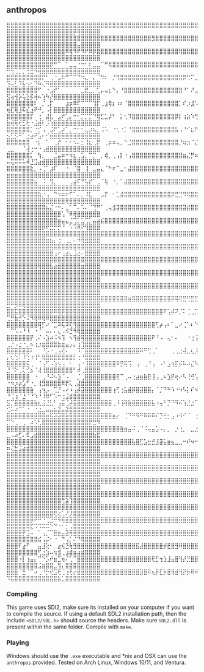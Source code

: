 ## anthropos
⣿⣿⣿⣿⣿⣿⣿⣿⣿⣿⣿⣿⣿⣿⣿⣿⣿⣿⣿⣿⣿⣿⣿⣿⣿⣿⣿⣿⣿⣿⣿⣿⣿⣿⣿⣿⣿⣿⣿⣿⣿⣿⣿⣿⣿⣿⣿⣿⣿⣿⣿⣿⣿⣿⣿⣿⣿⣿⣿⣿⣿⣿⣿⣿⣿⣿⡿⢿⣿⣿⣿⣿⣿
⣿⣿⣿⣿⣿⣿⣿⣿⣿⣿⣿⣿⣿⣿⣿⣿⣿⣿⣿⣿⣿⣿⣿⣿⣿⣿⣿⣿⣿⣿⣿⣿⣿⣿⣿⣿⣿⣻⣿⣿⣿⣿⣿⣿⣿⣿⣿⣿⣿⣿⣿⣿⣿⣿⣿⣿⣿⣿⣿⣿⣿⣿⣿⣿⣿⣿⣿⣤⣿⣿⣿⣿⣿
⣿⣿⣿⣿⣿⣿⣿⣿⣿⣿⣿⣿⣿⣿⣿⠿⢿⠻⠟⠻⠟⠿⡿⣿⣿⣿⣿⣿⣿⣿⣿⣿⣿⣿⣿⣿⣿⣿⣿⣿⣿⣿⣿⣿⢿⣿⣿⣿⣿⣿⣿⣿⣿⣿⣿⣿⣿⣿⣿⣿⣿⣿⣿⣿⣿⣿⣿⣿⣿⣿⣿⣿⣿
⣿⣿⣿⣿⣿⣿⣿⣿⣿⣿⣿⡿⠛⠉⠀⠁⣀⣀⠐⠒⠂⠆⣀⣀⠉⠛⢿⣿⣿⣿⣿⣿⣿⣿⣿⣿⣿⣿⣿⣿⣿⣿⣿⣿⣿⣿⣿⣿⣿⠛⢛⢉⡉⡉⢛⣛⠻⢿⣿⣿⣿⣿⣿⣿⣿⣿⣿⣿⣿⣿⣿⣿⣿
⣿⣿⣿⣿⣿⣿⣿⣿⣿⡟⠃⢀⠐⣠⠷⠛⠉⠉⠙⠲⣄⠀⡄⠈⠻⠆⠀⡘⢻⣿⣿⣿⣿⣿⣿⣿⣿⣿⣿⣿⣿⣿⣿⣿⣿⡿⢛⠍⣀⢹⢤⣃⠹⣧⢢⣂⢙⠷⢌⠻⣿⣿⣿⣿⣿⣿⣿⣿⣿⣿⣿⣿⣿
⣿⣿⣿⣿⣿⣿⣿⣿⠋⠀⠐⣠⡞⠁⠀⠀⠀⠀⠀⣀⣟⣀⡀⢁⡤⢤⣆⠑⡄⠘⣿⣿⣿⣿⣿⣿⣿⣿⣿⣿⣿⣿⣿⣿⣿⠘⠁⠜⣠⣫⢴⢺⡵⢥⣕⡯⢾⠦⢱⠳⡜⣿⣿⣿⣿⣿⣿⣿⣿⣿⣿⣿⣿
⣿⣿⣿⣿⣿⣿⣿⠇⠀⡈⢀⡏⠀⠀⠀⣰⡶⠿⠏⠉⠉⠉⢹⡏⢀⣰⢿⡆⠰⠆⠈⣿⣿⣿⣿⣿⣿⣿⣿⣿⣿⣿⣿⣿⡁⠎⡰⣸⠡⢶⣏⢿⣸⠯⣎⣰⠟⠚⡀⠠⡇⣿⣿⣿⣿⣿⣿⣿⣿⣿⣿⣿⣿
⣿⣿⣿⣿⣿⣿⡏⠀⢐⠀⣼⣇⠀⣠⠞⢁⡄⠒⠂⡉⡉⡉⠙⢿⣋⣁⡼⠃⠀⡅⢂⠹⣿⣿⣿⣿⣿⣿⣿⣿⣿⣿⣿⡿⡇⢰⣵⠱⢛⣷⢾⢿⢞⣋⢗⠐⣨⣾⠇⡨⢱⣿⣿⣿⣿⣿⣿⣿⣿⣿⣿⣿⣿
⣿⣿⣿⣿⣿⣿⡁⠐⡊⢠⠀⣨⠟⢁⡴⠁⡀⠒⠂⠂⣀⡰⢦⡀⢨⠡⠀⠐⢂⠐⡁⠘⣿⣿⣿⣿⣿⣿⣿⣿⣿⣿⣿⣧⢠⠘⠊⣆⠟⣢⣋⡫⠛⠁⣐⣴⠟⣡⠆⠊⣾⣿⣿⣿⣿⣿⣿⣿⣿⣿⣿⣿⣿
⣿⣿⣿⣿⣿⣿⠀⠐⡆⠀⠁⠀⢀⡞⠀⠂⠂⠢⠄⡂⢸⣆⢀⡟⠀⢀⡶⠶⢤⡀⠑⣈⣿⣿⣿⣿⣿⣿⣿⣿⣿⣿⣿⣿⡘⢶⣲⠈⣌⢀⣀⠀⠀⠈⢼⢐⠒⠐⢠⣾⣿⣿⣿⣿⣿⣿⣿⣿⣿⣿⣿⣿⣿
⣿⣿⣿⣿⣿⣿⡅⠀⢳⡀⠀⠀⣈⣤⠶⠒⠲⣆⢀⣡⡀⠉⡉⠀⡀⢾⡀⢀⢠⡇⠐⢠⣿⣿⣿⣿⣿⣿⣿⣿⣿⣿⣿⣿⣿⣶⣌⡛⠶⠤⢭⠭⠭⠥⠾⣘⣩⣴⣾⣿⣿⣿⣿⣿⣿⣿⣿⣿⣿⣿⣿⣿⣿
⣿⣿⣿⣿⣿⣿⣗⡀⠠⢈⠁⣰⠏⠀⠀⠐⠀⠈⣿⠀⢸⠀⣀⣤⣄⠈⠓⠖⠉⣀⠂⣼⣿⣿⣿⣿⣿⣿⣿⣿⣿⣿⣿⣿⣿⣿⣿⣿⣿⣶⣶⣶⣶⣿⣿⣿⣿⣿⣿⣿⣿⣿⣿⣿⣿⣿⣿⣿⣿⣿⣿⣿⣿
⣿⣿⣿⣿⣿⣿⣿⣦⠀⠨⠀⢻⡀⠀⠀⠀⢀⣴⠏⠛⢧⡞⠁⢀⠈⢷⠀⠐⡀⠁⣼⣿⣿⣿⣿⣿⣿⣿⣿⣿⣿⣿⣿⣿⣿⣿⣿⣿⣿⣿⣿⣿⣿⣿⣿⣿⣿⣿⣿⣿⣿⣿⣿⣿⣿⣿⣿⣿⣿⣿⣿⣿⣿
⣿⣿⣿⣿⣿⣿⣿⣿⣷⡐⢠⠀⠙⠲⠶⠖⠋⠁⠄⡀⠸⣇⠀⠀⣠⡟⠀⠂⣁⣾⣿⣿⣿⣿⣿⣿⣿⣿⣿⣿⣿⣿⡿⣛⣙⠻⢿⣿⣿⣿⣿⣿⣿⣿⣿⣿⣿⣿⣿⣿⣿⣿⣿⣿⢿⣿⣿⣿⣿⣿⣿⣿⣿
⣿⣿⣿⣿⣿⣿⣿⣿⣿⣿⣦⣌⠐⠒⠄⣀⠁⠉⠄⠡⠄⠈⢙⠛⠁⢀⢤⣺⣽⣿⣿⣿⣿⣿⣿⣿⣿⣿⣿⣿⣿⣿⣿⣿⣿⣽⣾⣿⣿⣿⣿⣿⣿⣿⣿⣿⣿⣿⣿⣿⣿⣿⣿⢡⠈⠿⢿⣿⣿⣿⣿⣿⣿
⣿⣿⣿⣿⣿⣿⣿⣿⣿⣿⣿⣿⣿⣶⣤⣄⣈⢉⡁⣁⢉⡁⣤⣴⣮⣿⣿⣿⣿⣿⣿⣿⣿⣿⣿⣿⣿⣿⣿⣿⣿⣿⣿⣿⣿⣿⣿⣿⣿⣿⣿⣿⣿⣿⣿⣿⣿⣿⡿⠟⣛⡛⡛⠘⠀⠡⠩⠿⠝⢻⣿⣿⣿
⣿⣿⣿⣿⣿⣿⣿⣿⣿⣿⣿⣿⣿⣿⣿⣿⣿⣿⣿⣿⣿⣿⣿⣿⣿⣿⣿⣿⣿⣿⣿⣿⣿⣿⣿⣿⣿⣿⣿⣿⣿⣿⣿⣿⣿⣿⣿⣿⣿⣿⣿⣿⣿⣿⣿⣿⣿⣿⣿⣶⣦⡄⢐⠀⢀⡀⠄⠺⢿⣿⣿⣿⣿
⣿⣿⣿⣿⣿⣿⣿⣿⣿⣿⣿⣿⣿⣿⣿⣿⣿⣿⣿⣿⣿⣿⣿⣿⣿⣿⣿⣿⣿⣿⣿⣿⣿⣿⣿⣿⣿⣿⣿⣿⣿⣿⣿⣿⣿⣿⣿⣿⣿⣿⣿⣿⣿⣿⣿⣿⣿⣿⣿⣿⣿⢠⠔⢠⣴⣄⣨⣔⠄⣿⣿⣿⣿
⣿⣿⣿⣿⣿⣿⣿⣿⣿⣿⣿⣿⣿⣿⣿⣿⣿⣿⣿⣿⣿⣿⣿⣿⣿⣿⣿⣿⣿⣿⣿⣿⣿⣿⣿⣿⣿⣿⣿⣿⣿⣿⣿⣿⣿⣿⣿⣿⣿⣿⣿⣿⣿⣿⣿⣿⣿⢿⣿⣿⣧⣴⣾⣿⣿⣿⣿⣿⣶⣿⣿⣿⣿
⣿⣿⣿⣿⣿⣿⣿⣿⣿⣿⣿⣿⣿⣿⣿⣿⣿⣿⣿⣿⣿⣿⣿⣿⣿⣿⣿⣿⣿⣿⣿⣿⣿⣿⣿⣿⣿⣿⣿⣿⣿⣿⣿⣿⣿⣿⣿⣿⣿⣿⣿⣿⣿⣿⣿⣿⣿⣿⣿⣿⣿⣿⣿⣿⣿⣿⣿⣿⣿⣿⣿⣿⣿
⣿⣿⣿⣿⣿⣿⣿⣿⣿⣿⣿⣿⣿⣿⣿⣿⣿⣿⣿⣿⣿⣿⣿⣿⣿⣿⣿⣿⣿⣿⣿⡿⣿⣿⣿⣿⣿⣿⣿⣿⣿⣿⣿⣿⣿⣿⣿⣿⣿⣿⣿⣿⣿⣿⣿⣿⣿⣿⣿⣿⣿⣿⣿⣿⣿⣿⣿⣿⣿⣿⣿⣿⣿
⣿⣿⣿⣿⣿⣿⣿⣿⣿⣿⣿⣿⣿⣿⣿⣿⣿⣿⣿⣿⣿⣿⣿⣿⣿⣿⣿⣿⣿⣿⣿⣶⣿⣿⣿⣿⣿⣿⣿⣿⣿⣿⡿⢿⢟⣛⢛⣛⣛⣛⠛⡻⠿⢿⣿⣿⣿⣿⣿⣿⣿⣿⣿⣿⣿⣿⣿⣿⣿⣿⣿⣿⣿
⣿⣿⣯⣿⣿⣿⣿⣿⣿⣿⣿⡿⠿⢿⡿⣿⣿⣿⣿⣿⣿⣿⣿⣿⣿⣿⣿⣿⣿⣿⣿⣿⣿⣿⣿⣿⣿⣿⣿⣿⠟⢡⡾⠝⡈⠅⢈⢀⡉⢉⡛⣷⡚⡑⠬⠻⢿⠿⢿⠿⣿⣿⣿⣿⣿⣿⣿⣿⣿⣿⣿⣿⣿
⣿⣿⣿⣿⣿⣿⣿⣿⢿⡋⠔⠈⣉⠽⢯⠽⢏⢻⣿⣿⣿⣿⣿⣿⣿⣿⣿⣿⣿⣿⣿⣿⣿⣿⣿⣿⣿⣿⢋⡴⢠⠆⠁⣀⠔⢈⠁⠆⠑⠀⠉⠡⠠⠘⠸⠀⠐⠈⠀⠤⠄⠄⢄⠠⠪⣙⠻⢿⣿⣿⣿⣿⣿
⣿⣿⣿⣿⣿⣿⡟⢀⠌⠠⣱⠴⠨⠲⢹⠀⠢⢻⣾⢿⣿⣿⣿⣿⣿⣿⣿⣿⣿⣿⣿⣿⣿⣿⣿⣿⣿⠟⠘⠠⠀⢄⠂⠄⠀⠀⠐⢐⢨⢀⡐⠠⣐⠐⡀⠦⢰⡰⣶⣿⣿⣿⣷⣶⣤⡠⡄⢰⢹⣿⣿⣿⣿
⣿⣿⣿⣿⣿⣿⠇⠀⠀⠘⡡⠐⢀⢠⢞⠄⠀⠀⠹⠉⣿⣿⣿⣿⣿⣿⣿⣿⣿⣿⣿⣿⣿⣿⠿⠛⢋⢀⠁⠀⠀⠀⢀⢀⣐⢼⣀⢆⡸⡄⢆⢑⠅⠸⢑⠰⢸⠃⢿⣿⣿⣿⣿⣿⣿⣿⡇⢐⠘⣿⣿⣿⣿
⣿⣿⣿⣿⣿⣯⢀⠀⠈⢠⠋⠠⢱⢢⢠⠀⠂⠀⢠⠐⢸⣿⣿⣿⣿⣿⣿⣿⠿⡛⢯⢩⠀⢠⠀⢀⠘⢠⠀⠠⠃⣠⢲⡏⡮⠧⠴⣌⠳⣘⠈⠕⢀⢅⢊⡦⠈⢼⢸⣿⣿⣿⣿⣿⣿⣿⠃⠾⢀⣿⣿⣿⣿
⣿⣿⣿⣿⣿⣿⠀⠐⠀⢀⠘⠬⠢⣱⠈⠠⠀⠀⡈⢀⣿⣿⣿⣿⣿⣿⣿⣿⢟⠉⢀⠤⢐⣴⣶⣷⣟⢸⢠⢀⠦⣱⡟⢖⠔⠣⢘⢚⢡⠐⠲⡰⡴⣡⠋⠐⡀⢸⣻⣿⣿⣿⣿⠿⡟⢅⢀⣼⣿⣿⣿⣿⣿
⣿⣿⣿⣿⣿⣿⣷⠀⢠⢲⡠⠀⢉⡘⠠⠔⠰⢠⡾⣽⣿⣿⣿⣿⣿⣿⣿⢰⢋⢐⣥⣾⡿⣿⣽⣿⣿⡄⠈⡈⠙⠓⠱⠐⠲⠣⡅⠎⠲⠘⢈⢰⠈⣘⠈⠘⠱⠘⠸⠿⠋⠡⠒⢐⣨⣾⣿⣿⣿⣿⣿⣿⣿
⣫⡉⣿⣿⣿⣿⣿⣷⣆⣨⣘⣃⠃⢠⣭⢈⡼⣯⣿⣿⣿⣿⣿⣿⣿⣿⣿⢀⠸⢸⢿⣷⣿⣿⣿⣿⣿⣧⠰⢤⠓⡙⠙⠻⠮⢱⣘⣐⠉⢊⠥⠴⠉⠁⠐⠀⠐⣐⣀⣤⣤⣦⣽⣤⣽⣿⣿⣿⣿⣿⣿⣿⣿
⣿⣿⣿⣿⣿⣿⣿⣿⣿⣿⣶⣯⣽⣽⣿⣷⣿⣿⣿⣿⣿⣿⣿⣿⣿⣿⣿⣶⡔⠀⢈⠙⠛⠻⠛⠿⠿⠿⠎⡙⢚⡂⣠⠰⠺⠊⠈⠀⢐⡉⠑⢀⠀⢀⠀⠴⠡⢃⣿⣿⣿⣿⣿⣿⣿⣿⣿⣿⣿⣿⡟⣛⠻
⣿⣿⣿⣿⣿⣿⣿⣿⣿⣿⣿⣿⣿⣿⣿⣿⣿⣿⣿⣿⣿⣿⣿⣿⣿⣿⣿⣿⣿⣷⣶⣤⠬⢀⠈⠨⢤⣤⣡⠠⡄⡀⠀⡐⢐⡀⠀⣀⣐⣀⠠⠴⣋⠄⠯⣠⣾⣿⣿⣿⣿⣿⣿⣿⣿⣿⣿⣿⣿⣿⣿⣷⣯
⣿⣿⣿⣿⣿⣿⣿⣿⣿⣿⣿⣿⣿⣿⣿⣿⣿⣿⣿⣿⣿⣿⣿⣿⣿⣿⣿⣿⣿⣿⣿⣿⣧⣿⣋⣡⣒⣚⣸⣽⣥⣶⣦⣀⣀⠒⠞⠲⠒⠶⢌⣓⣨⣴⣾⣿⣿⣿⣿⣿⣿⣿⣿⣿⣿⣿⣿⣿⣿⣿⣿⣿⣿
⣿⣿⣿⣿⣿⣿⣿⣿⣿⣿⣿⣿⣿⣿⣿⣿⣿⣿⣿⣿⣿⣿⣿⣿⣿⣿⣿⣿⣿⣿⣿⣿⣿⣿⣿⣿⣿⣿⣿⣿⣿⣿⣿⣿⣿⣿⣿⣿⣿⣿⣿⣿⣿⣿⣿⣿⣿⣿⣿⣿⣿⣿⣿⣿⣿⣿⣿⣿⣿⣿⣿⣿⣿
⣿⣿⣿⣿⣿⣿⣿⣿⣿⣿⣿⣿⣿⣿⣿⣿⣿⣿⣿⣿⣿⣿⣿⣿⣿⣿⣿⣿⣿⣿⣿⣿⣿⣿⣿⣿⣿⣿⣿⣿⣿⣿⣿⣿⣿⣿⣿⣿⣿⣿⣿⣿⣿⣿⣿⣿⣿⣿⣿⣿⣿⣿⣿⣿⣿⣿⣿⣿⣿⣿⣿⣿⣿
⣿⣿⣿⣿⣿⣿⣿⣿⣿⣿⣿⣿⣿⣿⣿⣿⣿⣿⣿⣿⣿⣿⣿⣿⣿⣿⣿⣿⣿⣿⣿⣿⣿⣿⣿⣿⣿⣿⣿⣿⣿⣿⣿⣿⣿⣿⣿⣿⣿⣿⣿⣿⣿⣿⣿⣿⣿⣿⣿⣿⣿⣿⣿⣿⣿⣿⣿⣿⣿⣿⣿⣿⣿
⣿⣿⣿⣿⣿⣿⣿⣿⣿⣿⣿⣿⣿⣿⣿⣿⣿⣿⣿⣿⣿⣿⣿⣿⣿⣿⣿⣿⣿⣿⣿⣿⣿⣿⣿⣿⣿⣿⣿⣿⣿⣿⣿⣿⣿⣿⣿⣿⣿⣿⣿⣿⣿⣿⣿⣿⣿⣿⣿⣿⣿⣿⣿⢛⣵⢹⣿⣿⣿⣿⣿⣿⣿
⣿⣿⣿⣿⣿⣿⣿⣿⣿⣿⣿⣿⣿⣿⣿⣿⣿⣿⣿⣿⣿⣿⣿⣿⣿⣿⣿⣿⣿⣿⣿⣿⣿⣿⣿⣿⣿⣿⣿⣿⣿⣿⣿⣿⣿⣿⣿⣿⣿⣿⣿⣿⣿⣿⣿⣿⣿⣿⣿⣿⣿⢟⢔⢁⠜⡸⣿⣿⣿⣿⣿⣿⣿
⣿⣿⣿⣿⣿⣿⡿⠟⠛⠙⢉⣙⠛⠻⢿⣿⣿⣿⣿⣿⣿⣿⣿⣿⣿⣿⣿⣿⣿⣿⣿⣿⣿⣿⣿⣿⣿⣿⣿⣿⣿⣿⣿⣿⣿⣿⣿⣿⣿⣿⣿⣿⣿⣿⢿⣏⠩⠩⠭⠭⠑⠙⠐⠂⡂⢠⣿⣿⣿⣿⣿⣿⣿
⣿⣿⣿⣿⡟⣩⠤⠀⠁⢠⡈⠉⣿⣶⣤⣽⢿⣿⣿⣿⣿⣿⣿⣿⣿⣿⣿⣿⣿⣿⣿⣿⣿⣿⣿⣿⣿⣿⣿⣿⣿⣿⣿⣿⣿⣿⣿⣿⣿⣿⣿⣿⣿⣿⣯⣿⣿⣮⢠⡬⠂⠐⠀⠙⢠⡁⠌⠙⢿⣿⣿⣿⣿
⣿⣿⣿⠏⣴⠋⠀⠀⣤⣸⢕⠂⠀⣴⢮⣙⢷⣻⣿⣿⣿⣿⣿⣿⣿⣿⣿⣿⣿⣿⣿⣿⣿⣯⣼⣿⣿⣿⣿⣿⡾⣟⣿⣻⠿⣿⣿⣿⣿⣿⣿⣿⣿⣿⣿⣿⣿⢋⣐⣱⠤⢲⣺⢀⣰⣾⣶⣴⣾⣿⣿⣿⣿
⣿⣿⣿⠰⡇⢰⣤⡄⠉⠑⡡⠞⣶⣉⢶⠌⢁⠉⣿⣿⣿⣿⣿⣿⣿⣿⣿⣿⣿⣿⣿⣿⣿⣿⣿⣿⣿⢟⣋⢲⣱⣸⣤⣿⢻⡜⣙⣿⣿⣿⣿⣿⣿⣿⣿⣿⣿⣨⣶⣿⣿⣀⢻⡄⣿⣿⣿⣿⣿⣿⣿⣿⣿
⣿⣿⣿⠈⣛⠈⠉⠴⢀⠘⡓⢞⣩⢟⢈⢰⢟⡔⣿⣿⣿⣿⣿⣿⣿⣿⣿⣿⣿⣿⣿⣿⣿⣿⣽⣿⠯⢦⡿⣏⡷⣿⢿⣾⢻⡝⡷⠿⠾⠹⣯⣿⣿⣿⣿⣿⣿⣿⣿⣿⣿⣿⣷⣁⣿⣿⣿⣿⣿⣿⣿⣿⣿

### Compiling

This game uses SDl2, make sure its installed on your computer if you want to compile the source.
If using a default SDL2 installation path, then the include `<SDL2/SDL.h>` should source the headers.
Make sure `SDL2.dll` is present within the same folder. 
Compile with `make`.

### Playing

Windows should use the `.exe` executable and *nix and OSX can use the `anthropos` provided.
Tested on Arch Linux, Windows 10/11, and Ventura.
